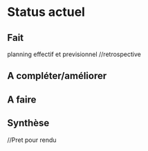 Status actuel
=============

Fait
----
planning effectif et previsionnel
//retrospective


A compléter/améliorer
---------------------


A faire
-------


Synthèse
--------
//Pret pour rendu


